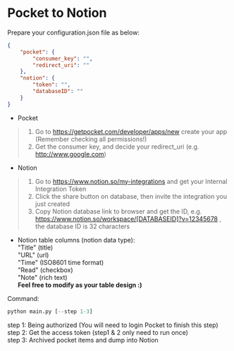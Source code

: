 # Pocket to Notion

Prepare your configuration.json file as below:
```json
{
    "pocket": {
        "consumer_key": "",
        "redirect_uri": ""
    },
    "notion": {
        "token": "",
        "databaseID": ""
    }
}
```
- Pocket
> 1. Go to https://getpocket.com/developer/apps/new create your app (Remember checking all permissions!)
> 2. Get the consumer key, and decide your redirect_uri (e.g. http://www.google.com)

- Notion
> 1. Go to https://www.notion.so/my-integrations and get your Internal Integration Token
> 2. Click the share button on database, then invite the integration you just created
> 3. Copy Notion database link to browser and get the ID, e.g. https://www.notion.so/workspace/[DATABASEID]?v=12345678 , the database ID is 32 characters

* Notion table columns (notion data type):  
  "Title" (title)  
  "URL" (url)  
  "Time" (ISO8601 time format)  
  "Read" (checkbox)  
  "Note" (rich text)  
**Feel free to modify as your table design :)**

Command:
```python
python main.py [--step 1-3]
```
step 1: Being authorized  (You will need to login Pocket to finish this step)  
step 2: Get the access token
(step1 & 2 only need to run once)  
step 3: Archived pocket items and dump into Notion